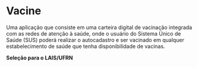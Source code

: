 # Vacine

Uma aplicação que consiste em uma carteira digital de vacinação integrada com as redes de atenção à saúde, onde o usuário do Sistema Único de Saúde (SUS) poderá realizar o autocadastro e ser vacinado em qualquer estabelecimento de saúde que tenha disponibilidade de vacinas.

**Seleção para o LAIS/UFRN**